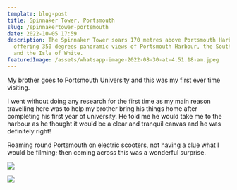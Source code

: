 ```yaml
---
template: blog-post
title: Spinnaker Tower, Portsmouth
slug: /spinnakertower-portsmouth
date: 2022-10-05 17:59
description: The Spinnaker Tower soars 170 metres above Portsmouth Harbour,
  offering 350 degrees panoramic views of Portsmouth Harbour, the South Coast
  and the Isle of White.
featuredImage: /assets/whatsapp-image-2022-08-30-at-4.51.18-am.jpeg
---
```

My brother goes to Portsmouth University and this was my first ever time visiting.

I went without doing any research for the first time as my main reason travelling here was to help my brother bring his things home after completing his first year of university. He told me he would take me to the harbour as he thought it would be a clear and tranquil canvas and he was definitely right!

Roaming round Portsmouth on electric scooters, not having a clue what I would be filming; then coming across this was a wonderful surprise.



![](/assets/whatsapp-image-2022-08-30-at-4.51.19-am.jpeg)

![](/assets/whatsapp-image-2022-08-30-at-4.51.20-am.jpeg)